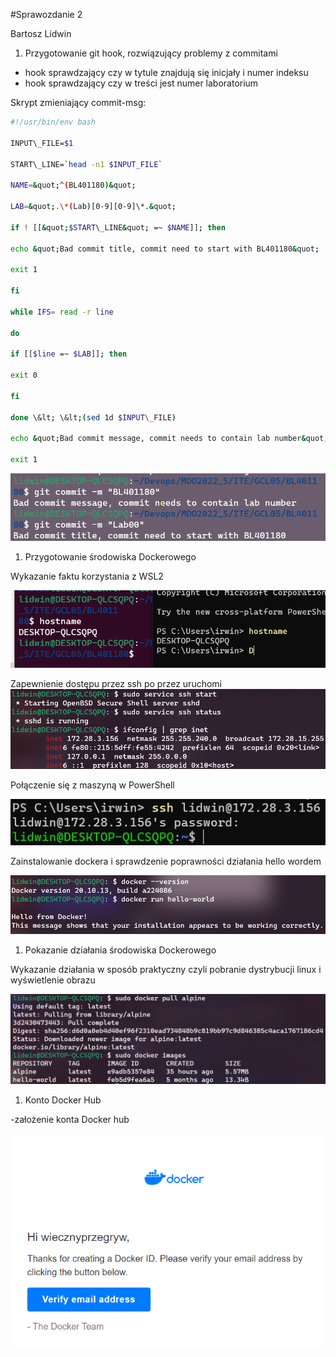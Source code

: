 #Sprawozdanie 2

Bartosz Lidwin

1. Przygotowanie git hook, rozwiązujący problemy z commitami

- hook sprawdzający czy w tytule znajdują się inicjały i numer indeksu
- hook sprawdzający czy w treści jest numer laboratorium

Skrypt zmieniający commit-msg:
```bash
#!/usr/bin/env bash

INPUT\_FILE=$1

START\_LINE=`head -n1 $INPUT_FILE`

NAME=&quot;^(BL401180)&quot;

LAB=&quot;.\*(Lab)[0-9][0-9]\*.&quot;

if ! [[&quot;$START\_LINE&quot; =~ $NAME]]; then

echo &quot;Bad commit title, commit need to start with BL401180&quot;

exit 1

fi

while IFS= read -r line

do

if [[$line =~ $LAB]]; then

exit 0

fi

done \&lt; \&lt;(sed 1d $INPUT\_FILE)

echo &quot;Bad commit message, commit needs to contain lab number&quot;

exit 1
```
![](./_dane/1.png)

1. Przygotowanie środowiska Dockerowego

Wykazanie faktu korzystania z WSL2

![](./_dane/2.png)

Zapewnienie dostępu przez ssh po przez uruchomi ![](./_dane/3.png)

Połączenie się z maszyną w PowerShell

![](./_dane/4.png)

Zainstalowanie dockera i sprawdzenie poprawności działania hello wordem

![](./_dane/5.png)

1. Pokazanie działania środowiska Dockerowego

Wykazanie działania w sposób praktyczny czyli pobranie dystrybucji linux
i wyświetlenie obrazu

![](./_dane/6.png)

1. Konto Docker Hub

-założenie konta Docker hub

![](./_dane/7.png)